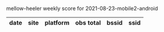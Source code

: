 mellow-heeler weekly score for 2021-08-23-mobile2-android

|date|site|platform|obs total|bssid|ssid|
|--|--|--|--|--|--|
